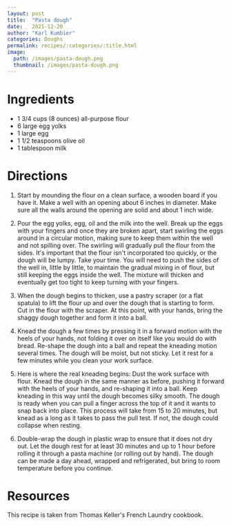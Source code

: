 ```yaml
---
layout: post
title:  "Pasta dough"
date:   2021-12-20
author: "Karl Kumbier"
categories: Doughs
permalink: recipes/:categories/:title.html
image:
  path: /images/pasta-dough.png
  thumbnail: /images/pasta-dough.png
---
```


# Ingredients

* 1 3/4 cups (8 ounces) all-purpose flour
* 6 large egg yolks
* 1 large egg
* 1 1/2 teaspoons olive oil
* 1 tablespoon milk

# Directions

1. Start by mounding the flour on a clean surface, a wooden board if you have
   it. Make a well with an opening about 6 inches in diameter. Make sure all the
walls around the opening are solid and about 1 inch wide.

2. Pour the egg yolks, egg, oil and the milk into the well. Break up the eggs
   with your fingers and once they are broken apart, start swirling the eggs
around in a circular motion, making sure to keep them within the well and not
spilling over. The swirling will gradually pull the flour from the sides. It's
important that the flour isn't incorporated too quickly, or the dough will be
lumpy. Take your time. You will need to push the sides of the well in, little by
little, to maintain the gradual mixing in of flour, but still keeping the eggs
inside the well. The mixture will thicken and eventually get too tight to keep
turning with your fingers.  

3. When the dough begins to thicken, use a pastry scraper (or a flat spatula) to
   lift the flour up and over the dough that is starting to form. Cut in the
flour with the scraper. At this point, with your hands, bring the shaggy dough
together and form it into a ball.

4. Knead the dough a few times by pressing it in a forward motion with the heels
   of your hands, not folding it over on itself like you would do with bread.
Re-shape the dough into a ball and repeat the kneading motion several times. The
dough will be moist, but not sticky. Let it rest for a few minutes while you
clean your work surface.

5. Here is where the real kneading begins: Dust the work surface with flour.
   Knead the dough in the same manner as before, pushing it forward with the
heels of your hands, and re-shaping it into a ball. Keep kneading in this way
until the dough becomes silky smooth. The dough is ready when you can pull a
finger across the top of it and it wants to snap back into place. This process
will take from 15 to 20 minutes, but knead as a long as it takes to pass the
pull test. If not, the dough could collapse when resting.

6. Double-wrap the dough in plastic wrap to ensure that it does not dry out. Let
   the dough rest for at least 30 minutes and up to 1 hour before rolling it
through a pasta machine (or rolling out by hand). The dough can be made a day
ahead, wrapped and refrigerated, but bring to room temperature before you
continue.

# Resources
This recipe is taken from Thomas Keller's French Laundry cookbook.
